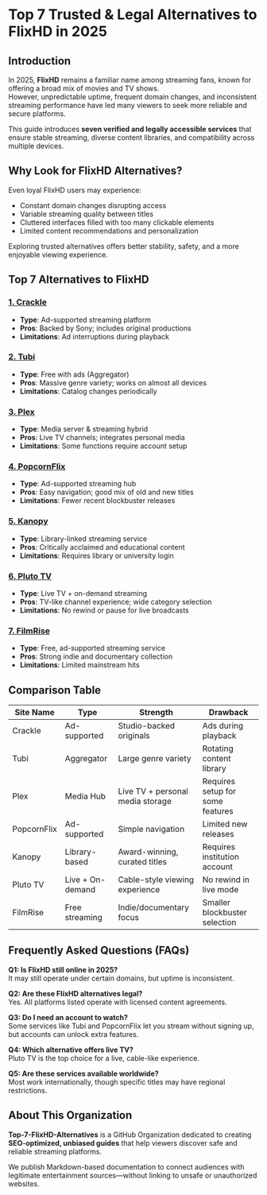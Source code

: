 # Top 7 Trusted & Legal Alternatives to FlixHD in 2025

## Introduction

In 2025, **FlixHD** remains a familiar name among streaming fans, known for offering a broad mix of movies and TV shows.  
However, unpredictable uptime, frequent domain changes, and inconsistent streaming performance have led many viewers to seek more reliable and secure platforms.

This guide introduces **seven verified and legally accessible services** that ensure stable streaming, diverse content libraries, and compatibility across multiple devices.

## Why Look for FlixHD Alternatives?

Even loyal FlixHD users may experience:

- Constant domain changes disrupting access  
- Variable streaming quality between titles  
- Cluttered interfaces filled with too many clickable elements  
- Limited content recommendations and personalization  

Exploring trusted alternatives offers better stability, safety, and a more enjoyable viewing experience.

## Top 7 Alternatives to FlixHD

### **[1. Crackle](https://himoviesx.my/home)**
- **Type**: Ad-supported streaming platform  
- **Pros**: Backed by Sony; includes original productions  
- **Limitations**: Ad interruptions during playback  

### **[2. Tubi](https://himoviesx.my/home)**
- **Type**: Free with ads (Aggregator)  
- **Pros**: Massive genre variety; works on almost all devices  
- **Limitations**: Catalog changes periodically  

### **[3. Plex](https://himoviesx.my/home)**
- **Type**: Media server & streaming hybrid  
- **Pros**: Live TV channels; integrates personal media  
- **Limitations**: Some functions require account setup  

### **[4. PopcornFlix](https://himoviesx.my/home)**
- **Type**: Ad-supported streaming hub  
- **Pros**: Easy navigation; good mix of old and new titles  
- **Limitations**: Fewer recent blockbuster releases  

### **[5. Kanopy](https://himoviesx.my/home)**
- **Type**: Library-linked streaming service  
- **Pros**: Critically acclaimed and educational content  
- **Limitations**: Requires library or university login  

### **[6. Pluto TV](https://himoviesx.my/home)**
- **Type**: Live TV + on-demand streaming  
- **Pros**: TV-like channel experience; wide category selection  
- **Limitations**: No rewind or pause for live broadcasts  

### **[7. FilmRise](https://himoviesx.my/home)**
- **Type**: Free, ad-supported streaming service  
- **Pros**: Strong indie and documentary collection  
- **Limitations**: Limited mainstream hits  

## Comparison Table

| Site Name     | Type                 | Strength                            | Drawback                          |
|---------------|----------------------|-------------------------------------|------------------------------------|
| Crackle       | Ad-supported         | Studio-backed originals             | Ads during playback                |
| Tubi          | Aggregator           | Large genre variety                 | Rotating content library           |
| Plex          | Media Hub            | Live TV + personal media storage    | Requires setup for some features   |
| PopcornFlix   | Ad-supported         | Simple navigation                   | Limited new releases               |
| Kanopy        | Library-based        | Award-winning, curated titles       | Requires institution account       |
| Pluto TV      | Live + On-demand     | Cable-style viewing experience      | No rewind in live mode              |
| FilmRise      | Free streaming       | Indie/documentary focus             | Smaller blockbuster selection      |

## Frequently Asked Questions (FAQs)

**Q1: Is FlixHD still online in 2025?**  
It may still operate under certain domains, but uptime is inconsistent.

**Q2: Are these FlixHD alternatives legal?**  
Yes. All platforms listed operate with licensed content agreements.

**Q3: Do I need an account to watch?**  
Some services like Tubi and PopcornFlix let you stream without signing up, but accounts can unlock extra features.

**Q4: Which alternative offers live TV?**  
Pluto TV is the top choice for a live, cable-like experience.

**Q5: Are these services available worldwide?**  
Most work internationally, though specific titles may have regional restrictions.

## About This Organization

**Top-7-FlixHD-Alternatives** is a GitHub Organization dedicated to creating **SEO-optimized, unbiased guides** that help viewers discover safe and reliable streaming platforms.  

We publish Markdown-based documentation to connect audiences with legitimate entertainment sources—without linking to unsafe or unauthorized websites.
